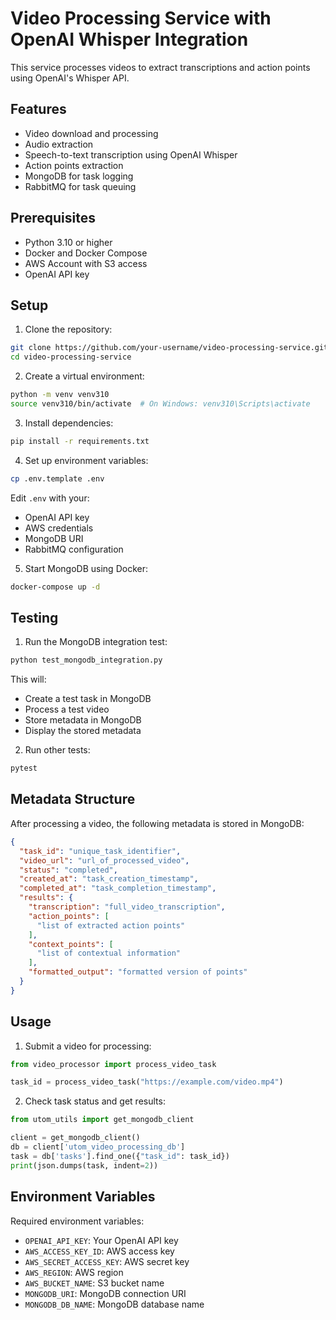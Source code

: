 # Video Processing Service with OpenAI Whisper Integration

This service processes videos to extract transcriptions and action points using OpenAI's Whisper API.

## Features
- Video download and processing
- Audio extraction
- Speech-to-text transcription using OpenAI Whisper
- Action points extraction
- MongoDB for task logging
- RabbitMQ for task queuing

## Prerequisites
- Python 3.10 or higher
- Docker and Docker Compose
- AWS Account with S3 access
- OpenAI API key

## Setup

1. Clone the repository:
```bash
git clone https://github.com/your-username/video-processing-service.git
cd video-processing-service
```

2. Create a virtual environment:
```bash
python -m venv venv310
source venv310/bin/activate  # On Windows: venv310\Scripts\activate
```

3. Install dependencies:
```bash
pip install -r requirements.txt
```

4. Set up environment variables:
```bash
cp .env.template .env
```
Edit `.env` with your:
- OpenAI API key
- AWS credentials
- MongoDB URI
- RabbitMQ configuration

5. Start MongoDB using Docker:
```bash
docker-compose up -d
```

## Testing

1. Run the MongoDB integration test:
```bash
python test_mongodb_integration.py
```
This will:
- Create a test task in MongoDB
- Process a test video
- Store metadata in MongoDB
- Display the stored metadata

2. Run other tests:
```bash
pytest
```

## Metadata Structure

After processing a video, the following metadata is stored in MongoDB:

```json
{
  "task_id": "unique_task_identifier",
  "video_url": "url_of_processed_video",
  "status": "completed",
  "created_at": "task_creation_timestamp",
  "completed_at": "task_completion_timestamp",
  "results": {
    "transcription": "full_video_transcription",
    "action_points": [
      "list of extracted action points"
    ],
    "context_points": [
      "list of contextual information"
    ],
    "formatted_output": "formatted version of points"
  }
}
```

## Usage

1. Submit a video for processing:
```python
from video_processor import process_video_task

task_id = process_video_task("https://example.com/video.mp4")
```

2. Check task status and get results:
```python
from utom_utils import get_mongodb_client

client = get_mongodb_client()
db = client['utom_video_processing_db']
task = db['tasks'].find_one({"task_id": task_id})
print(json.dumps(task, indent=2))
```

## Environment Variables

Required environment variables:
- `OPENAI_API_KEY`: Your OpenAI API key
- `AWS_ACCESS_KEY_ID`: AWS access key
- `AWS_SECRET_ACCESS_KEY`: AWS secret key
- `AWS_REGION`: AWS region
- `AWS_BUCKET_NAME`: S3 bucket name
- `MONGODB_URI`: MongoDB connection URI
- `MONGODB_DB_NAME`: MongoDB database name
